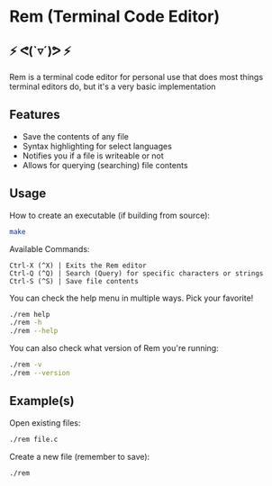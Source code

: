 # Rem (Terminal Code Editor)

## ⚡ ᕙ(`▿´)ᕗ ⚡

Rem is a terminal code editor for personal use that does most things terminal editors do, but it's a very basic implementation

## Features
- Save the contents of any file
- Syntax highlighting for select languages
- Notifies you if a file is writeable or not
- Allows for querying (searching) file contents

## Usage
How to create an executable (if building from source):
```bash
make
```

Available Commands:
```
Ctrl-X (^X) | Exits the Rem editor
Ctrl-Q (^Q) | Search (Query) for specific characters or strings
Ctrl-S (^S) | Save file contents
```

You can check the help menu in multiple ways. Pick your favorite!
```bash
./rem help
./rem -h
./rem --help
```

You can also check what version of Rem you're running:
```bash
./rem -v
./rem --version
```

## Example(s)

Open existing files:
```bash
./rem file.c
```

Create a new file (remember to save):
```bash
./rem
```
